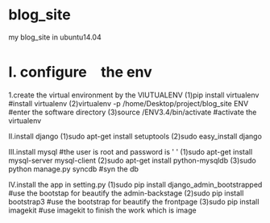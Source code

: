 # blog_site
my blog_site in ubuntu14.04

I. configure　the env
=
1.create the virtual environment by the VIUTUALENV
(1)pip install virtualenv     #install virtualenv
(2)virtualenv -p /home/Desktop/project/blog_site ENV   #enter the software directory
(3)source /ENV3.4/bin/activate    #activate the virtualenv 

II.install django 
(1)sudo apt-get install setuptools
(2)sudo easy_install django

III.install mysql                               #the user is root and password is ' '
(1)sudo apt-get install mysql-server mysql-client
(2)sudo apt-get install python-mysqldb
(3)sudo python manage.py syncdb  #syn the db

IV.install the app in setting.py
(1)sudo pip install django_admin_bootstrapped   #use the bootstap for beautify the admin-backstage
(2)sudo pip install bootstrap3                  #use the bootstrap for beautify the frontpage
(3)sudo pip install imagekit                    #use imagekit to finish the work which is image

